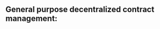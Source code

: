 General purpose decentralized contract management:
--------------------------------------------------
